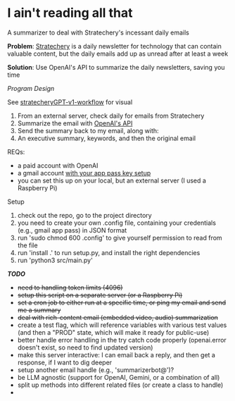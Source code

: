 # I ain't reading all that
A summarizer to deal with Stratechery's incessant daily emails

**Problem**: [Stratechery](https://stratechery.com/) is a daily newsletter for technology that can contain valuable content, but the 
daily emails add up as unread after at least a week

**Solution**: Use OpenAI's API to summarize the daily newsletters, saving you time

*Program Design*

See [stratecheryGPT-v1-workflow](docs%2FstratecheryGPT-v1-workflow.pdf) for visual

1. From an external server, check daily for emails from Stratechery
2. Summarize the email with [OpenAI's API](https://platform.openai.com/overview)
3. Send the summary back to my email, along with:
4. An executive summary, keywords, and then the original email

REQs:
- a paid account with OpenAI
- a gmail account [with your app pass key setup](https://support.google.com/mail/answer/185833?hl=en)
- you can set this up on your local, but an external server (I used a Raspberry Pi)

Setup
1. check out the repo, go to the project directory
2. you need to create your own .config file, containing your credentials (e.g., gmail app pass) in JSON format
3. run 'sudo chmod 600 .config' to give yourself permission to read from the file
4. run 'install .' to run setup.py, and install the right dependencies
5. run 'python3 src/main.py'


***TODO***
- ~~need to handling token limits (4096)~~
- ~~setup this script on a separate server (or a Raspberry Pi)~~
- ~~set a cron job to either run at a specific time, or ping my email and send me a summary~~
- ~~deal with rich-content email (embedded video, audio) summarization~~
- create a test flag, which will reference variables with various test values (and then a "PROD" state, which will
make it ready for public-use)
- better handle error handling in the try catch code properly (openai.error doesn't exist, so need to find updated version)
- make this server interactive: I can email back a reply, and then get a response, if I want to dig deeper
- setup another email handle (e.g., 'summarizerbot@')?
- be LLM agnostic (support for OpenAI, Gemini, or a combination of all)
- split up methods into different related files (or create a class to handle)
- 